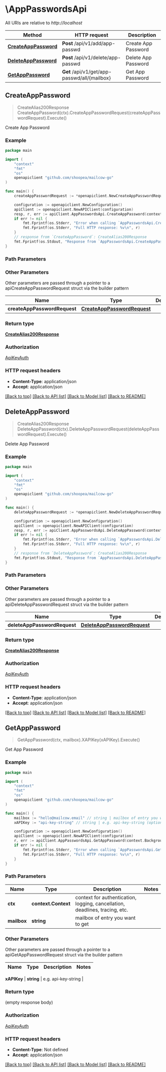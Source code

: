 # \AppPasswordsApi

All URIs are relative to *http://localhost*

Method | HTTP request | Description
------------- | ------------- | -------------
[**CreateAppPassword**](AppPasswordsApi.md#CreateAppPassword) | **Post** /api/v1/add/app-passwd | Create App Password
[**DeleteAppPassword**](AppPasswordsApi.md#DeleteAppPassword) | **Post** /api/v1/delete/app-passwd | Delete App Password
[**GetAppPassword**](AppPasswordsApi.md#GetAppPassword) | **Get** /api/v1/get/app-passwd/all/{mailbox} | Get App Password



## CreateAppPassword

> CreateAlias200Response CreateAppPassword(ctx).CreateAppPasswordRequest(createAppPasswordRequest).Execute()

Create App Password



### Example

```go
package main

import (
    "context"
    "fmt"
    "os"
    openapiclient "github.com/shoopea/mailcow-go"
)

func main() {
    createAppPasswordRequest := *openapiclient.NewCreateAppPasswordRequest() // CreateAppPasswordRequest |  (optional)

    configuration := openapiclient.NewConfiguration()
    apiClient := openapiclient.NewAPIClient(configuration)
    resp, r, err := apiClient.AppPasswordsApi.CreateAppPassword(context.Background()).CreateAppPasswordRequest(createAppPasswordRequest).Execute()
    if err != nil {
        fmt.Fprintf(os.Stderr, "Error when calling `AppPasswordsApi.CreateAppPassword``: %v\n", err)
        fmt.Fprintf(os.Stderr, "Full HTTP response: %v\n", r)
    }
    // response from `CreateAppPassword`: CreateAlias200Response
    fmt.Fprintf(os.Stdout, "Response from `AppPasswordsApi.CreateAppPassword`: %v\n", resp)
}
```

### Path Parameters



### Other Parameters

Other parameters are passed through a pointer to a apiCreateAppPasswordRequest struct via the builder pattern


Name | Type | Description  | Notes
------------- | ------------- | ------------- | -------------
 **createAppPasswordRequest** | [**CreateAppPasswordRequest**](CreateAppPasswordRequest.md) |  | 

### Return type

[**CreateAlias200Response**](CreateAlias200Response.md)

### Authorization

[ApiKeyAuth](../README.md#ApiKeyAuth)

### HTTP request headers

- **Content-Type**: application/json
- **Accept**: application/json

[[Back to top]](#) [[Back to API list]](../README.md#documentation-for-api-endpoints)
[[Back to Model list]](../README.md#documentation-for-models)
[[Back to README]](../README.md)


## DeleteAppPassword

> CreateAlias200Response DeleteAppPassword(ctx).DeleteAppPasswordRequest(deleteAppPasswordRequest).Execute()

Delete App Password



### Example

```go
package main

import (
    "context"
    "fmt"
    "os"
    openapiclient "github.com/shoopea/mailcow-go"
)

func main() {
    deleteAppPasswordRequest := *openapiclient.NewDeleteAppPasswordRequest() // DeleteAppPasswordRequest |  (optional)

    configuration := openapiclient.NewConfiguration()
    apiClient := openapiclient.NewAPIClient(configuration)
    resp, r, err := apiClient.AppPasswordsApi.DeleteAppPassword(context.Background()).DeleteAppPasswordRequest(deleteAppPasswordRequest).Execute()
    if err != nil {
        fmt.Fprintf(os.Stderr, "Error when calling `AppPasswordsApi.DeleteAppPassword``: %v\n", err)
        fmt.Fprintf(os.Stderr, "Full HTTP response: %v\n", r)
    }
    // response from `DeleteAppPassword`: CreateAlias200Response
    fmt.Fprintf(os.Stdout, "Response from `AppPasswordsApi.DeleteAppPassword`: %v\n", resp)
}
```

### Path Parameters



### Other Parameters

Other parameters are passed through a pointer to a apiDeleteAppPasswordRequest struct via the builder pattern


Name | Type | Description  | Notes
------------- | ------------- | ------------- | -------------
 **deleteAppPasswordRequest** | [**DeleteAppPasswordRequest**](DeleteAppPasswordRequest.md) |  | 

### Return type

[**CreateAlias200Response**](CreateAlias200Response.md)

### Authorization

[ApiKeyAuth](../README.md#ApiKeyAuth)

### HTTP request headers

- **Content-Type**: application/json
- **Accept**: application/json

[[Back to top]](#) [[Back to API list]](../README.md#documentation-for-api-endpoints)
[[Back to Model list]](../README.md#documentation-for-models)
[[Back to README]](../README.md)


## GetAppPassword

> GetAppPassword(ctx, mailbox).XAPIKey(xAPIKey).Execute()

Get App Password



### Example

```go
package main

import (
    "context"
    "fmt"
    "os"
    openapiclient "github.com/shoopea/mailcow-go"
)

func main() {
    mailbox := "hello@mailcow.email" // string | mailbox of entry you want to get
    xAPIKey := "api-key-string" // string | e.g. api-key-string (optional)

    configuration := openapiclient.NewConfiguration()
    apiClient := openapiclient.NewAPIClient(configuration)
    r, err := apiClient.AppPasswordsApi.GetAppPassword(context.Background(), mailbox).XAPIKey(xAPIKey).Execute()
    if err != nil {
        fmt.Fprintf(os.Stderr, "Error when calling `AppPasswordsApi.GetAppPassword``: %v\n", err)
        fmt.Fprintf(os.Stderr, "Full HTTP response: %v\n", r)
    }
}
```

### Path Parameters


Name | Type | Description  | Notes
------------- | ------------- | ------------- | -------------
**ctx** | **context.Context** | context for authentication, logging, cancellation, deadlines, tracing, etc.
**mailbox** | **string** | mailbox of entry you want to get | 

### Other Parameters

Other parameters are passed through a pointer to a apiGetAppPasswordRequest struct via the builder pattern


Name | Type | Description  | Notes
------------- | ------------- | ------------- | -------------

 **xAPIKey** | **string** | e.g. api-key-string | 

### Return type

 (empty response body)

### Authorization

[ApiKeyAuth](../README.md#ApiKeyAuth)

### HTTP request headers

- **Content-Type**: Not defined
- **Accept**: application/json

[[Back to top]](#) [[Back to API list]](../README.md#documentation-for-api-endpoints)
[[Back to Model list]](../README.md#documentation-for-models)
[[Back to README]](../README.md)

